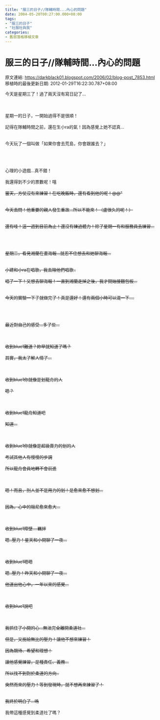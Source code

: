 ```yaml
---
title: "服三的日子//隊輔時間...內心的問題"
date: 2004-05-20T00:27:00.000+08:00
tags: 
- "服三的日子"
- "社服社與我"
categories:
- 舊部落格移植文章
---
```


# 服三的日子//隊輔時間...內心的問題

原文連結: https://darkblack01.blogspot.com/2006/02/blog-post_7853.html
移植時的最後更新日期: 2012-01-29T16:22:30.787+08:00

今天是星期三了！過了兩天沒有寫日記了...<br /><br /><br /><br />星期一的日子，一開始過得不是很順！<br /><br />記得在隊輔時間之前，還在生小ra的氣！因為感覺上她不認真...<br /><br /><br />今天玩了一個叫做「如果你會去荒島，你會跟誰去？」<br /><br /><a name='more'></a><br /><br /><br />心理的小遊戲...真不錯！<br /><br />我還得到不少的票數呢！嘻~~<br /><br />當天，方仗沒有來練習！在吃晚飯時，還有看到他的呢！@@"<br /><br /><br />今天去問！他重要的親人發生重故...所以不能來！（盧很久的呢！）<br /><br /><br />還有哇！這一週到目前為止！還沒有練過體力！除了星期一有和服務員去練習...<br /><br /><br /><br /><br />星期二，看見湘蘭在畫海報...就忍不住想去和她聊海報...<br /><br /><br />小建和小ra在唱歌，我去陪他們唱歌..<br /><br />唱了一下！又想去聊海報！一直到湘蘭走掉之後，我才開始接麵包板...<br /><br /><br />今天的實驗一下子就做完了！真是還好！還有兩個小時可以混一下....<br /><br /><br /><br /><br />最近對自己的感受...多了些...<br /><br /><br /><br />收到blue1難道？妳早就知道了嗎？<br /><br />其實，我太了解人情了...<br /><br /><br /><br />收到blue1你就像是划龍舟的人<br /><br />嗯？<br /><br /><br /><br />收到blue1龍舟知道吧<br /><br />知道...<br /><br /><br /><br />收到blue1你就像是超級賣力的划的人<br /><br />考試其他人有慢慢的步調<br /><br />所以龍舟會員地轉不會前進<br /><br /><br /><br />嗯！而且，別人並不是用力的划！是愈來愈不想划...<br /><br /><br />因為，心中的阻尼愈來愈大...<br /><br /><br /><br />收到blue1障壁....羈絆<br /><br />嗯..壓力！星天和小開聊了一夜...<br /><br /><br /><br />收到blue1嗯嗯<br /><br />嗯..壓力！昨天和小開聊了一夜...<br /><br />他道出他心中，一年以來的感覺...<br /><br /><br /><br />收到blue1說吧<br /><br /><br /><br />我抓住了小開的心...無法完全離開柔道社...<br /><br />但是，又施給無比的壓力！讓他不想來練習！<br /><br />因為期待、希望和理想！<br /><br />讓他感覺練習，是種責任、義務...<br /><br />所以找不到對於柔道的方向..<br /><br />突然而來的壓力！等到發現時，就不想再來練習了！<br /><br /><br />我終於明白了...嗚~~<br /><br />我帶這種感覺到柔道社了嗎？
